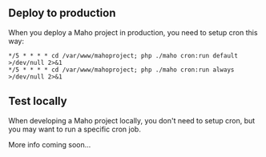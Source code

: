 ## Deploy to production

When you deploy a Maho project in production, you need to setup cron this way:

```cron
*/5 * * * * cd /var/www/mahoproject; php ./maho cron:run default >/dev/null 2>&1
*/5 * * * * cd /var/www/mahoproject; php ./maho cron:run always >/dev/null 2>&1
```

## Test locally

When developing a Maho project locally, you don't need to setup cron, but you may
want to run a specific cron job.

More info coming soon...